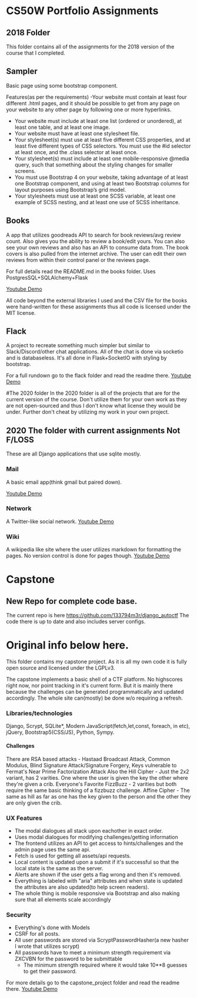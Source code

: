 # CS50W Portfolio Assignments

## 2018 Folder
This folder contains all of the assignments for the 2018 version of the course that I completed.

## Sampler
Basic page using some bootstrap component.

Features(as per the requirements)
-Your website must contain at least four different .html pages, and it should be possible to get from any page on your website to any other page by following one or more hyperlinks.
- Your website must include at least one list (ordered or unordered), at least one table, and at least one image.
- Your website must have at least one stylesheet file.
- Your stylesheet(s) must use at least five different CSS properties, and at least five different types of CSS selectors. You must use the #id selector at least once, and the .class selector at least once.
- Your stylesheet(s) must include at least one mobile-responsive @media query, such that something about the styling changes for smaller screens.
- You must use Bootstrap 4 on your website, taking advantage of at least one Bootstrap component, and using at least two Bootstrap columns for layout purposes using Bootstrap’s grid model.
- Your stylesheets must use at least one SCSS variable, at least one example of SCSS nesting, and at least one use of SCSS inheritance.


## Books
A app that utilizes goodreads API to search for book reviews/avg review count. Also gives you the ability to review a book/edit yours. You can also see your own reviews and also has an APi to consume data from.
The book covers is also pulled from the internet archive. The user can edit their own reviews from within their control panel or the reviews page.

For full details read the README.md in the books folder.
Uses PostgresSQL+SQLAlchemy+Flask

[Youtube Demo](https://www.youtube.com/watch?v=jfqE9EjYJ-g)

All code beyond the external libraries I used and the CSV file for the books were hand-written for these assignments thus all code is licensed under the MIT license.


## Flack
A project to recreate something much simpler but similar to Slack/Discord/other chat applications. All of the chat is done via socketio and is databaseless. 
It's all done in Flask+SocketIO with styling by bootstrap.

For a full rundown go to the flack folder and read the readme there.
[Youtube Demo](https://www.youtube.com/watch?v=PtXNmDIl2lQ)

#The 2020 folder
In the 2020 folder is all of the projects that are for the current version of the course. Don't utilize them for your own work as they are not open-sourced and thus I don't know what license they would be under. Further don't cheat by utilizing my work in your own project.


## 2020 The folder with current assignments Not F/LOSS
These are all Django applications that use sqlite mostly.
### Mail
A basic email app(think gmail but paired down).

[Youtube Demo](https://www.youtube.com/watch?v=fI2cAQI1fG8)

### Network
A Twitter-like social network.
[Youtube Demo](https://www.youtube.com/watch?v=LKbzbDpdctc)

### Wiki
A wikipedia like site where the user utilizes markdown for formatting the pages.
No version control is done for pages though.
[Youtube Demo](https://www.youtube.com/watch?v=5D5pMcwMZUs)

# Capstone

## New Repo for complete code base.
The current repo is here https://github.com/133794m3r/django_autoctf
The code there is up to date and also includes server configs.

# Original info below here.
This folder contains my capstone project. As it is all my own code it is fully open source and licensed under the LGPLv3. 

The capstone implements a basic shell of a CTF platform. No highscores right now, nor point tracking in it's current form. But it is mainly there because the challenges can be generated programmatically and updated accordingly. The whole site can(mostly) be done w/o requiring a refresh.


### Libraries/technologies
Django, Scrypt, SQLite*, Modern JavaScript(fetch,let,const, foreach, in etc), jQuery, Bootstrap5(CSS/JS), Python, Sympy.

#### Challenges
There are RSA based attacks
	- Hastaad Broadcast Attack, Common Modulus, Blind Signature Attack/Signature Forgery, Keys vulnerable to Fermat's Near Prime Factorization Attack
Also the Hill Cipher
	- Just the 2x2 variant, has 2 varities. One where the user is given the key the other where they're given a crib.
Everyone's Favorite FizzBuzz
	- 2 varities but both require the same basic thinking of a fizzbuzz challenge.
Affine Cipher
	- The same as hill as far as one has the key given to the person and the other they are only given the crib.

### UX Features
- The modal dialogues all stack upon eachother in exact order.
- Uses modal dialogues for modifying challenges/getting information
- The frontend utilizes an API to get access to hints/challenges and the admin page uses the same api.
- Fetch is used for getting all assets/api requests.
- Local content is updated upon a submit if it's successful so that the local state is the same as the server.
- Alerts are shown if the user gets a flag wrong and then it's removed.
- Everything is labeled with "aria" attributes and when state is updated the attributes are also updated(to help screen readers).
- The whole thing is mobile responsive via Bootstrap and also making sure that all elements scale accordingly

### Security
- Everything's done with Models
- CSRF for all posts.
- All user passwords are stored via ScryptPasswordHasher(a new hasher I wrote that utilizes scrypt)
- All passwords have to meet a minimum strength requirement via ZXCVBN for the password to be submittable
	- The minimum strength required where it would take 10**8 guesses to get their password.
	
For more details go to the capstone_project folder and read the readme there.
[Youtube Demo](https://www.youtube.com/watch?v=mhvTJmAPKCM)
